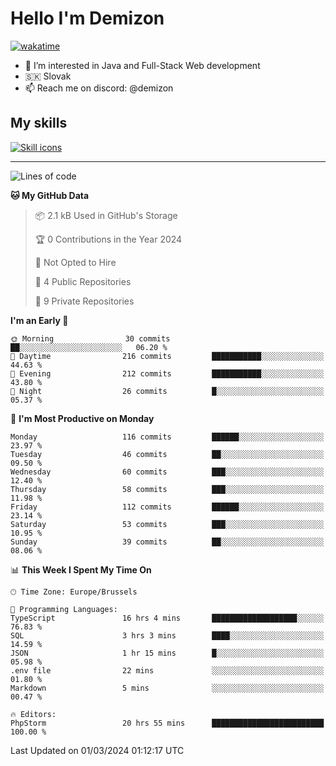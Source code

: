 # Hello I'm Demizon
[![wakatime](https://wakatime.com/badge/user/6ad1949f-d6d7-44f9-9eee-c35e54cc499b.svg)](https://wakatime.com/@6ad1949f-d6d7-44f9-9eee-c35e54cc499b)
- 👀 I’m interested in Java and Full-Stack Web development
- 🇸🇰 Slovak
- 📫 Reach me on discord: @demizon

## My skills
[![Skill icons](https://skillicons.dev/icons?i=java,js,ts,html,css,react,nextjs,tailwind,supabase,py,git,docker,linux,mysql,postgres,mongo&theme=dark)](https://github.com/Demizon3433)

---

<!--START_SECTION:waka-->
![Lines of code](https://img.shields.io/badge/From%20Hello%20World%20I%27ve%20Written-131.8%20thousand%20lines%20of%20code-blue)

**🐱 My GitHub Data** 

> 📦 2.1 kB Used in GitHub's Storage 
 > 
> 🏆 0 Contributions in the Year 2024
 > 
> 🚫 Not Opted to Hire
 > 
> 📜 4 Public Repositories 
 > 
> 🔑 9 Private Repositories 
 > 
**I'm an Early 🐤** 

```text
🌞 Morning                30 commits          ██░░░░░░░░░░░░░░░░░░░░░░░   06.20 % 
🌆 Daytime                216 commits         ███████████░░░░░░░░░░░░░░   44.63 % 
🌃 Evening                212 commits         ███████████░░░░░░░░░░░░░░   43.80 % 
🌙 Night                  26 commits          █░░░░░░░░░░░░░░░░░░░░░░░░   05.37 % 
```
📅 **I'm Most Productive on Monday** 

```text
Monday                   116 commits         ██████░░░░░░░░░░░░░░░░░░░   23.97 % 
Tuesday                  46 commits          ██░░░░░░░░░░░░░░░░░░░░░░░   09.50 % 
Wednesday                60 commits          ███░░░░░░░░░░░░░░░░░░░░░░   12.40 % 
Thursday                 58 commits          ███░░░░░░░░░░░░░░░░░░░░░░   11.98 % 
Friday                   112 commits         ██████░░░░░░░░░░░░░░░░░░░   23.14 % 
Saturday                 53 commits          ███░░░░░░░░░░░░░░░░░░░░░░   10.95 % 
Sunday                   39 commits          ██░░░░░░░░░░░░░░░░░░░░░░░   08.06 % 
```


📊 **This Week I Spent My Time On** 

```text
🕑︎ Time Zone: Europe/Brussels

💬 Programming Languages: 
TypeScript               16 hrs 4 mins       ███████████████████░░░░░░   76.83 % 
SQL                      3 hrs 3 mins        ████░░░░░░░░░░░░░░░░░░░░░   14.59 % 
JSON                     1 hr 15 mins        █░░░░░░░░░░░░░░░░░░░░░░░░   05.98 % 
.env file                22 mins             ░░░░░░░░░░░░░░░░░░░░░░░░░   01.80 % 
Markdown                 5 mins              ░░░░░░░░░░░░░░░░░░░░░░░░░   00.47 % 

🔥 Editors: 
PhpStorm                 20 hrs 55 mins      █████████████████████████   100.00 % 
```


 Last Updated on 01/03/2024 01:12:17 UTC
<!--END_SECTION:waka-->
